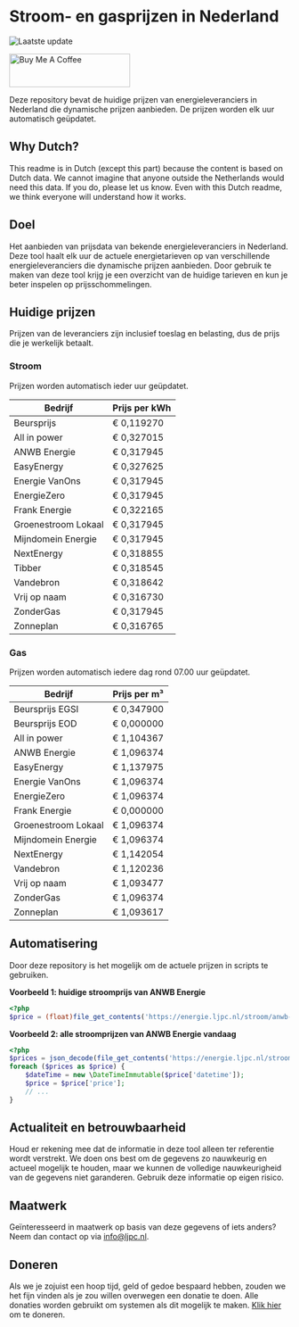 # Stroom- en gasprijzen in Nederland

![Laatste update](https://img.shields.io/badge/laatste%20update-2023--08--17%2006%3A00%20CET-brightgreen)

<a href="https://www.buymeacoffee.com/Lars-" target="_blank"><img src="https://cdn.buymeacoffee.com/buttons/v2/default-orange.png" alt="Buy Me A Coffee" height="60" style="height: 60px !important;width: 217px !important;" ></a>

Deze repository bevat de huidige prijzen van energieleveranciers in Nederland die dynamische prijzen aanbieden. De prijzen worden elk uur automatisch geüpdatet.

## Why Dutch?

This readme is in Dutch (except this part) because the content is based on Dutch data. We cannot imagine that anyone outside the Netherlands would need this data. If you do, please let us know. Even with this Dutch readme, we think
everyone will understand how it works.

## Doel

Het aanbieden van prijsdata van bekende energieleveranciers in Nederland. Deze tool haalt elk uur de actuele energietarieven op van verschillende energieleveranciers die dynamische prijzen aanbieden. Door gebruik te maken van deze tool
krijg je een overzicht van de huidige tarieven en kun je beter inspelen op prijsschommelingen.

## Huidige prijzen

Prijzen van de leveranciers zijn inclusief toeslag en belasting, dus de prijs die je werkelijk betaalt.

### Stroom

Prijzen worden automatisch ieder uur geüpdatet.

 Bedrijf | Prijs per kWh 
---------|---------------
Beursprijs | € 0,119270
All in power | € 0,327015
ANWB Energie | € 0,317945
EasyEnergy | € 0,327625
Energie VanOns | € 0,317945
EnergieZero | € 0,317945
Frank Energie | € 0,322165
Groenestroom Lokaal | € 0,317945
Mijndomein Energie | € 0,317945
NextEnergy | € 0,318855
Tibber | € 0,318545
Vandebron | € 0,318642
Vrij op naam | € 0,316730
ZonderGas | € 0,317945
Zonneplan | € 0,316765


### Gas

Prijzen worden automatisch iedere dag rond 07.00 uur geüpdatet.

 Bedrijf | Prijs per m³ 
---------|--------------
Beursprijs EGSI | € 0,347900
Beursprijs EOD | € 0,000000
All in power | € 1,104367
ANWB Energie | € 1,096374
EasyEnergy | € 1,137975
Energie VanOns | € 1,096374
EnergieZero | € 1,096374
Frank Energie | € 0,000000
Groenestroom Lokaal | € 1,096374
Mijndomein Energie | € 1,096374
NextEnergy | € 1,142054
Vandebron | € 1,120236
Vrij op naam | € 1,093477
ZonderGas | € 1,096374
Zonneplan | € 1,093617


## Automatisering

Door deze repository is het mogelijk om de actuele prijzen in scripts te gebruiken.

**Voorbeeld 1: huidige stroomprijs van ANWB Energie**

```php
<?php
$price = (float)file_get_contents('https://energie.ljpc.nl/stroom/anwb-energie-nu.txt');

```

**Voorbeeld 2: alle stroomprijzen van ANWB Energie vandaag**

```php
<?php
$prices = json_decode(file_get_contents('https://energie.ljpc.nl/stroom/all-in-power-vandaag.json'),true);
foreach ($prices as $price) {
    $dateTime = new \DateTimeImmutable($price['datetime']);
    $price = $price['price'];
    // ...
}
```

## Actualiteit en betrouwbaarheid

Houd er rekening mee dat de informatie in deze tool alleen ter referentie wordt verstrekt. We doen ons best om de gegevens zo nauwkeurig en actueel mogelijk te houden, maar we kunnen de volledige nauwkeurigheid van de gegevens niet
garanderen. Gebruik deze informatie op eigen risico.

## Maatwerk

Geïnteresseerd in maatwerk op basis van deze gegevens of iets anders? Neem dan contact op
via [info@ljpc.nl](mailto:info@ljpc.nl?subject=Energie%20prijzen).

## Doneren

Als we je zojuist een hoop tijd, geld of gedoe bespaard hebben, zouden we het fijn vinden als je zou willen overwegen een
donatie te doen. Alle donaties worden gebruikt om systemen als dit mogelijk te
maken. [Klik hier](https://www.buymeacoffee.com/Lars-) om te doneren.
